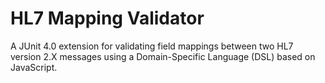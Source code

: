 # HL7 Mapping Validator
A JUnit 4.0 extension for validating field mappings between two HL7 version 2.X messages using a Domain-Specific Language (DSL) based on JavaScript.

